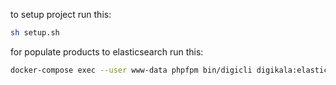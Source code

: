 to setup project run this:

```bash
sh setup.sh
```

for populate products to elasticsearch run this:

```bash
docker-compose exec --user www-data phpfpm bin/digicli digikala:elastic:populate
```